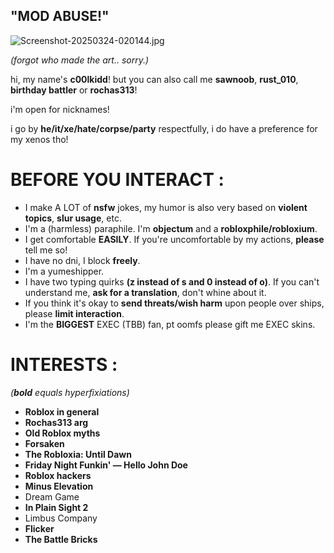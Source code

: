    ## "MOD ABUSE!"
   
   ![Screenshot-20250324-020144.jpg](https://i.postimg.cc/yYtCYrm7/Screenshot-20250324-020144.jpg)

*(forgot who made the art.. sorry.)*

hi, my name's **c00lkidd**! but you can also call me **sawnoob**, **rust_010**, **birthday battler** or **rochas313**!

i'm open for nicknames!

i go by **he/it/xe/hate/corpse/party** respectfully, i do have a preference for my xenos tho!

# BEFORE YOU INTERACT :

- I make A LOT of **nsfw** jokes, my humor is also very based on **violent topics**, **slur usage**, etc.
- I'm a (harmless) paraphile. I'm **objectum** and a **robloxphile/robloxium**.
- I get comfortable **EASILY**. If you're uncomfortable by my actions, **please** tell me so!
- I have no dni, I block **freely**.
- I'm a yumeshipper.
- I have two typing quirks **(z instead of s and 0 instead of o)**. If you can't understand me, **ask for a translation**, don't whine about it.
- If you think it's okay to **send threats/wish harm** upon people over ships, please **limit interaction**.
- I'm the **BIGGEST** EXEC (TBB) fan, pt oomfs please gift me EXEC skins.


# INTERESTS :
*(***bold*** equals hyperfixiations)*

- **Roblox in general**
- **Rochas313 arg**
- **Old Roblox myths**
- **Forsaken**
- **The Robloxia: Until Dawn**
- **Friday Night Funkin' — Hello John Doe**
- **Roblox hackers**
- **Minus Elevation**
- Dream Game
- **In Plain Sight 2**
- Limbus Company
- **Flicker**
- **The Battle Bricks**
